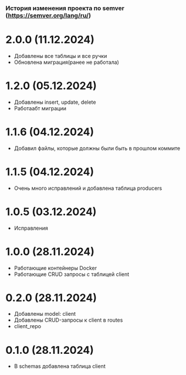 ### История изменения проекта по semver (https://semver.org/lang/ru/)

# 2.0.0 (11.12.2024)
- Добавлены все таблицы и все ручки
- Обновлена миграция(ранее не работала)

# 1.2.0 (05.12.2024)
- Добавлены insert, update, delete
- Работаабт миграции

# 1.1.6 (04.12.2024)
- Добавил файлы, которые должны были быть в прошлом коммите

# 1.1.5 (04.12.2024)
- Очень много исправлений и добавлена таблица producers

# 1.0.5 (03.12.2024)
- Исправления

# 1.0.0 (28.11.2024)
- Работающие контейнеры Docker
- Работающие CRUD запросы с таблицей client

# 0.2.0 (28.11.2024)
- Добавлены model: client
- Добавлены CRUD-запросы к client в routes
- client_repo

# 0.1.0 (28.11.2024)
- В schemas добавлена таблица client